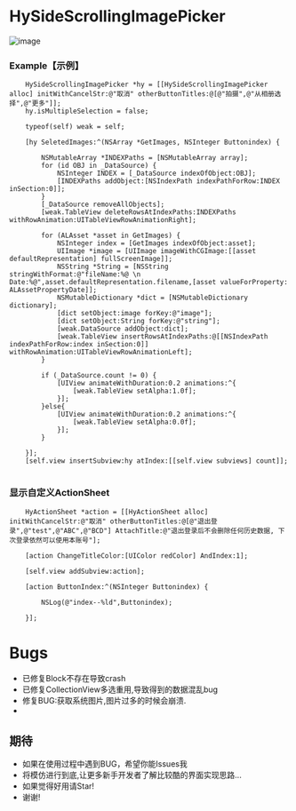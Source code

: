 # HySideScrollingImagePicker

![image](https://raw.githubusercontent.com/wwdc14/HySideScrollingImagePicker/FixBranch/HySideScrollingImagePicker/Untitled.gif)

### Example【示例】
```objc
    HySideScrollingImagePicker *hy = [[HySideScrollingImagePicker alloc] initWithCancelStr:@"取消" otherButtonTitles:@[@"拍摄",@"从相册选择",@"更多"]];
    hy.isMultipleSelection = false;
    
    typeof(self) weak = self;
    
    [hy SeletedImages:^(NSArray *GetImages, NSInteger Buttonindex) {
       
        NSMutableArray *INDEXPaths = [NSMutableArray array];
        for (id OBJ in _DataSource) {
            NSInteger INDEX = [_DataSource indexOfObject:OBJ];
            [INDEXPaths addObject:[NSIndexPath indexPathForRow:INDEX inSection:0]];
        }
        [_DataSource removeAllObjects];
        [weak.TableView deleteRowsAtIndexPaths:INDEXPaths withRowAnimation:UITableViewRowAnimationRight];
        
        for (ALAsset *asset in GetImages) {
            NSInteger index = [GetImages indexOfObject:asset];
            UIImage *image = [UIImage imageWithCGImage:[[asset defaultRepresentation] fullScreenImage]];
            NSString *String = [NSString stringWithFormat:@"fileName:%@ \n Date:%@",asset.defaultRepresentation.filename,[asset valueForProperty: ALAssetPropertyDate]];
            NSMutableDictionary *dict = [NSMutableDictionary dictionary];
            [dict setObject:image forKey:@"image"];
            [dict setObject:String forKey:@"string"];
            [weak.DataSource addObject:dict];
            [weak.TableView insertRowsAtIndexPaths:@[[NSIndexPath indexPathForRow:index inSection:0]] withRowAnimation:UITableViewRowAnimationLeft];
        }
        
        if (_DataSource.count != 0) {
            [UIView animateWithDuration:0.2 animations:^{
                [weak.TableView setAlpha:1.0f];
            }];
        }else{
            [UIView animateWithDuration:0.2 animations:^{
                [weak.TableView setAlpha:0.0f];
            }];
        }
        
    }];
    [self.view insertSubview:hy atIndex:[[self.view subviews] count]];
    
```

### 显示自定义ActionSheet
```objc
    HyActionSheet *action = [[HyActionSheet alloc] initWithCancelStr:@"取消" otherButtonTitles:@[@"退出登录",@"test",@"ABC",@"BCD"] AttachTitle:@"退出登录后不会删除任何历史数据, 下次登录依然可以使用本账号"];
    
    [action ChangeTitleColor:[UIColor redColor] AndIndex:1];
    
    [self.view addSubview:action];
    
    [action ButtonIndex:^(NSInteger Buttonindex) {
       
        NSLog(@"index--%ld",Buttonindex);
        
    }];
```
# Bugs
* 已修复Block不存在导致crash
* 已修复CollectionView多选重用,导致得到的数据混乱bug
* 修复BUG:获取系统图片,图片过多的时候会崩溃.
* 
## 期待

* 如果在使用过程中遇到BUG，希望你能Issues我
* 将模仿进行到底,让更多新手开发者了解比较酷的界面实现思路... 
* 如果觉得好用请Star!
* 谢谢!
